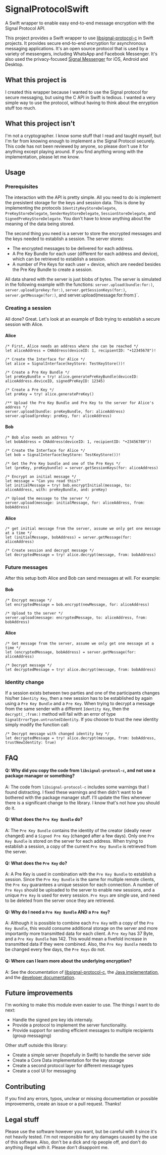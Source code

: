 # SignalProtocolSwift
A Swift wrapper to enable easy end-to-end message encryption with the Signal Protocol API.

This project provides a Swift wrapper to use [libsignal-protocol-c](https://github.com/WhisperSystems/libsignal-protocol-c) in Swift projects. It provides secure end-to-end encryption for asynchronous messaging applications. It's an open source protocol that is used by a variety of messengers, including WhatsApp and Facebook Messenger. It's also used the privacy-focused [Signal Messenger](https://signal.org) for iOS, Android and Desktop.

## What this project is

I created this wrapper because I wanted to use the Signal protocol for secure messaging, but using the C API in Swift is tedious. I wanted a very simple way to use the protocol, without having to think about the enryption stuff too much.

## What this project isn't

I'm not a cryptographer. I know some stuff that I read and taught myself, but I'm far from knowing enough to implement a the Signal Protocol securely. This code has not been reviewed by anyone, so please don't use it for anything except playing around. If you find anything wrong with the implementation, please let me know.

## Usage

### Prerequisites
The interaction with the API is pretty simple. All you need to do is implement the presistent storage for the keys and session data. This is done by implementing the protocols `IdentityKeyStoreDelegate`, `PreKeyStoreDelegate`, `SenderKeyStoreDelegate`, `SessionStoreDelegate`, and `SignedPreKeyStoreDelegate`. You don't have to know anything about the meaning of the data being stored.

The second thing you need is a server to store the encrypted messages and the keys needed to establish a session. The server stores:
- The encrypted messages to be delivered for each address.
- A Pre Key Bundle for each user (different for each address and device), which can be retrieved to establish a session.
- A number of Pre Keys for each user + device, which are needed besides the Pre Key Bundle to create a session.

All data shared with the server is just blobs of bytes. The server is simulated in the following example with the functions: `server.upload(bundle:for:)`, `server.upload(prekey:for:)`, `server.getSessionKeys(for:)`, `server.getMessage(for:)`, and server.upload(message:for:from:)`.

### Creating a session

All done? Great. Let's look at an example of Bob trying to establish a secure session with Alice.

#### Alice
```
/* First, Alice needs an address where she can be reached */
let aliceAddress = CHAddress(deviceID: 1, recipientID: "+12345678")!

/* Create the Interface for Alice */
let alice = SignalInterface(keyStore: TestKeyStore())!

/* Create a Pre Key Bundle */
let preKeyBundle = try! alice.generatePreKeyBundle(deviceID: aliceAddress.deviceID, signedPreKeyID: 12345)

/* Create a Pre Key */
let preKey = try! alice.generatePreKey()

/** Upload the Pre Key Bundle and Pre Key to the server for Alice's address */
server.upload(bundle: preKeyBundle, for: aliceAddress)
server.upload(prekey: preKey, for: aliceAddress)
```

#### Bob
```
/* Bob also needs an address */
let bobAddress = CHAddress(deviceID: 1, recipientID: "+23456789")!

/* Create the Interface for Alice */
let bob = SignalInterface(keyStore: TestKeyStore())!

/* Get the Pre Key bundle and one of the Pre Keys */
let (preKey, preKeybundle) = server.getSessionKeys(for: aliceAddress)

/* Encrypt an initial message */
let message = "Can you read this?"
let initialMessage = try! bob.encryptInitial(message, to: aliceAddress, with: preKeyBundle, and: preKey)

/* Upload the message to the server */
server.upload(message: initialMessage, for: aliceAddress, from: bobAddress)
```

#### Alice
```
/* get initial message from the server, assume we only get one message at a time */
let (initialMessage, bobAddress) = server.getMessage(for: aliceAddress)

/* Create session and decrypt message */
let decryptedMessage = try! alice.decrypt(message, from: bobAddress)
```

### Future messages

After this setup both Alice and Bob can send messages at will. For example:

#### Bob
```
/* Encrypt message */
let encryptedMessage = bob.encrypt(newMessage, for: aliceAddress)

/* Upload to the server */
server.upload(message: encryptedMessage, to: aliceAddress, from: bobAddress)
```

#### Alice
```
/* Get message from the server, assume we only get one message at a time */
let (encryptedMessage, bobAddress) = server.getMessage(for: aliceAddress)

/* Decrypt message */
let decryptedMessage = try! alice.decrypt(message, from: bobAddress)
```

### Identity change
If a session exists between two parties and one of the participants changes his/her `Identity Key`, then a new session has to be established by again using a `Pre Key Bundle` and a `Pre Key`. When trying to decrypt a message from the same sender with a different `Identity Key`, then the `decrypt(_:from:)` method will fail with an error of type `SignalErrorType.untrustedIdentity`. If you choose to trust the new identity simply modify the function call:

```
/* Decrypt message with changed identity key */
let decryptedMessage = try! alice.decrypt(message, from: bobAddress, trustNewIdentity: true)
```

## FAQ

#### Q: Why did you copy the code from `libsignal-protocol-c`, and not use a package manager or something?
A: The code from `libsignal-protocol-c` includes some warnings that I found distracting. I fixed these warnings and then didn't want to be bothered with the package manager stuff. I'll update the files whenever there is a significant change to the library. I know that's not how you should do it.
#### Q: What does the `Pre Key Bundle` do?
A: The `Pre Key Bundle` contains the identity of the creator (ideally never changed) and a `Signed Pre Key` (changed after a few days). Only one `Pre Key Bundle` is stored on the server for each address. When trying to establish a session, a copy of the current `Pre Key Bundle` is retrieved from the server.
#### Q: What does the `Pre Key` do?
A: A Pre Key is used in combination with the `Pre Key Bundle` to establish a session. Since the `Pre Key Bundle` is the same for multiple remote clients, the `Pre Key` guarantees a unique session for each connection. A number of `Pre Keys` should be uploaded to the server to enable new sessions, and a unique `Pre Key` is used for every session. `Pre Keys` are single use, and need to be deleted from the server once they are retrieved.
#### Q: Why do I need a `Pre Key Bundle` AND a `Pre Key`?
A: Although it is possible to combine each `Pre Key` with a copy of the `Pre Key Bundle`, this would consume additional storage on the server and more importantly more transmitted data for each client. A `Pre Key` has 37 Byte, and a `Pre Key Bundle` has 142. This would mean a fivefold increase in transmitted data if they were combined. Also, the `Pre Key Bundle` needs to be changed every few days, the `Pre Keys` do not.
#### Q: Where can I learn more about the underlying encryption?
A: See the documentation of [libsignal-protocol-c](https://github.com/WhisperSystems/libsignal-protocol-c), the [Java implementation](https://github.com/whispersystems/libsignal-protocol-java), and the [developer documentation](https://signal.org/docs/).

## Future improvements
I'm working to make this module even easier to use. The things I want to do next:
- Handle the signed pre key ids internaly.
- Provide a protocol to implement the server functionality.
- Provide support for sending efficient messages to multiple recipients (group messaging)

Other stuff outside this library:
- Create a simple server (hopefully in Swift) to handle the server side
- Create a Core Data implementation for the key storage
- Create a second protocol layer for different message types
- Create a cool UI for messaging

## Contributing
If you find any errors, typos, unclear or missing documentation or possible improvements, create an issue or a pull request. Thanks!

## Legal stuff
Please use the software however you want, but be careful with it since it's not heavily tested. I'm not responsible for any damages caused by the use of this software. Also, don't be a dick and rip people off, and don't do anything illegal with it. Please don't disappoint me.
